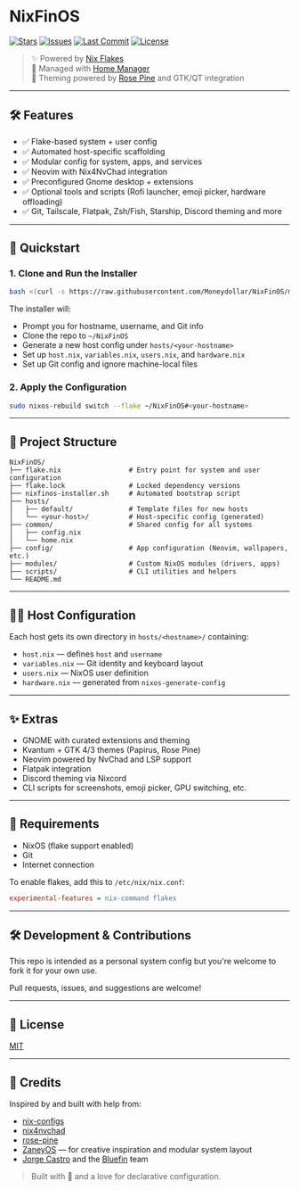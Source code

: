 # NixFinOS

[![Stars](https://img.shields.io/github/stars/Moneydollar/NixFinOS?style=social)](https://github.com/Moneydollar/NixFinOS/stargazers)
[![Issues](https://img.shields.io/github/issues/Moneydollar/NixFinOS)](https://github.com/Moneydollar/NixFinOS/issues)
[![Last Commit](https://img.shields.io/github/last-commit/Moneydollar/NixFinOS)](https://github.com/Moneydollar/NixFinOS/commits/main)
[![License](https://img.shields.io/github/license/Moneydollar/NixFinOS)](./LICENSE)

> ✨ Powered by [Nix Flakes](https://nixos.wiki/wiki/Flakes)  
> 🧰 Managed with [Home Manager](https://nix-community.github.io/home-manager)  
> 🎨 Theming powered by [Rose Pine](https://rosepinetheme.com/) and GTK/QT integration

---

## 🛠 Features

- ✅ Flake-based system + user config  
- ✅ Automated host-specific scaffolding  
- ✅ Modular config for system, apps, and services  
- ✅ Neovim with Nix4NvChad integration  
- ✅ Preconfigured Gnome desktop + extensions  
- ✅ Optional tools and scripts (Rofi launcher, emoji picker, hardware offloading)  
- ✅ Git, Tailscale, Flatpak, Zsh/Fish, Starship, Discord theming and more  

---

## 🚀 Quickstart

### 1. Clone and Run the Installer

```bash
bash <(curl -s https://raw.githubusercontent.com/Moneydollar/NixFinOS/main/nixfinos-installer.sh)
```

The installer will:

- Prompt you for hostname, username, and Git info
- Clone the repo to `~/NixFinOS`
- Generate a new host config under `hosts/<your-hostname>`
- Set up `host.nix`, `variables.nix`, `users.nix`, and `hardware.nix`
- Set up Git config and ignore machine-local files

### 2. Apply the Configuration

```bash
sudo nixos-rebuild switch --flake ~/NixFinOS#<your-hostname>
```

---

## 🧱 Project Structure

```
NixFinOS/
├── flake.nix                 # Entry point for system and user configuration
├── flake.lock                # Locked dependency versions
├── nixfinos-installer.sh     # Automated bootstrap script
├── hosts/
│   ├── default/              # Template files for new hosts
│   └── <your-host>/          # Host-specific config (generated)
├── common/                   # Shared config for all systems
│   ├── config.nix
│   └── home.nix
├── config/                   # App configuration (Neovim, wallpapers, etc.)
├── modules/                  # Custom NixOS modules (drivers, apps)
├── scripts/                  # CLI utilities and helpers
└── README.md
```

---

## 🧑‍💻 Host Configuration

Each host gets its own directory in `hosts/<hostname>/` containing:

- `host.nix` — defines `host` and `username`
- `variables.nix` — Git identity and keyboard layout
- `users.nix` — NixOS user definition
- `hardware.nix` — generated from `nixos-generate-config`

---

## ✨ Extras

- GNOME with curated extensions and theming
- Kvantum + GTK 4/3 themes (Papirus, Rose Pine)
- Neovim powered by NvChad and LSP support
- Flatpak integration
- Discord theming via Nixcord
- CLI scripts for screenshots, emoji picker, GPU switching, etc.

---

## 🧩 Requirements

- NixOS (flake support enabled)
- Git
- Internet connection

To enable flakes, add this to `/etc/nix/nix.conf`:

```ini
experimental-features = nix-command flakes
```

---

## 🛠 Development & Contributions

This repo is intended as a personal system config but you're welcome to fork it for your own use.

Pull requests, issues, and suggestions are welcome!

---

## 📄 License

[MIT](./LICENSE)

---

## 💬 Credits

Inspired by and built with help from:

- [nix-configs](https://github.com/Misterio77/nix-config)
- [nix4nvchad](https://github.com/nix-community/nix4nvchad)
- [rose-pine](https://github.com/rose-pine)
- [ZaneyOS](https://github.com/ZaneyOS/ZaneyOS) — for creative inspiration and modular system layout
- [Jorge Castro](https://github.com/castrojo) and the [Bluefin](https://github.com/ublue-os) team 

> Built with 💙 and a love for declarative configuration.
